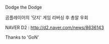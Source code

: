 Dodge the Dodge

곰플레이어의 '닷지' 게임 리버싱 후 총알 우회

NAVER D2 : http://d2.naver.com/news/8636143

Thanks to 'GoN'